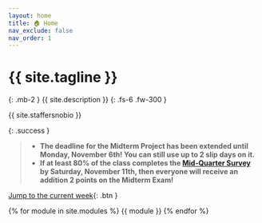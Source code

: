 ```yaml
---
layout: home
title: 🏠 Home
nav_exclude: false
nav_order: 1
---
```


# {{ site.tagline }}
{: .mb-2 }
{{ site.description }}
{: .fs-6 .fw-300 }


{{ site.staffersnobio }}

{: .success }
> - **The deadline for the Midterm Project has been extended until Monday, November 6th! You can still use up to 2 slip days on it.**
> - **If at least 80% of the class completes the [Mid-Quarter Survey](https://docs.google.com/forms/d/e/1FAIpQLSenMue3wGwX7OVIE0RMJ4OFzMtg0YG3T2PqXikcB7594ij5kg/viewform) by Saturday, November 11th, then everyone will receive an addition 2 points on the Midterm Exam!**

<!-- Below, you can open "static" versions of each lecture by clicking the ✏️ emojis and watch podcasts by clicking the 🎥 emojis. -->

[Jump to the current week](#week-5-midterm-exam){: .btn }

{% for module in site.modules %}
{{ module }}
{% endfor %}